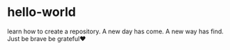 # hello-world
learn how to create a repository.
A new day has come.
A new way has find. Just be brave be grateful♥
